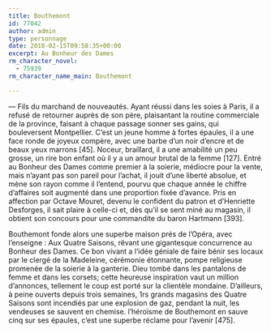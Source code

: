 ```yaml
---
title: Bouthemont
id: 77042
author: admin
type: personnage
date: 2010-02-15T09:58:35+00:00
excerpt: Au Bonheur des Dames
rm_character_novel:
  - 75939
rm_character_name_main: Bouthemont

---
```

— Fils du marchand de nouveautés. Ayant réussi dans les soies à Paris, il a refusé de retourner auprès de son père, plaisantant la routine commerciale de la province, faisant à chaque passage sonner ses gains, qui bouleversent Montpellier. C&rsquo;est un jeune homme à fortes épaules, il a une face ronde de joyeux compère, avec une barbe d&rsquo;un noir d&rsquo;encre et de beaux yeux marrons [45]. Noceur, braillard, il a une amabilité un peu grosse, un rire bon enfant où il y a un amour brutal de la femme [127]. Entré au Bonheur des Dames comme premier à la soierie, médiocre pour la vente, mais n&rsquo;ayant pas son pareil pour l&rsquo;achat, il jouit d&rsquo;une liberté absolue, et mène son rayon comme il l&rsquo;entend, pourvu que chaque année le chiffre d&rsquo;affaires soit augmenté dans une proportion fixée d&rsquo;avance. Pris en affection par Octave Mouret, devenu le confident du patron et d&rsquo;Henriette Desforges, il sait plaire à celle-ci et, dès qu&rsquo;il se sent miné au magasin, il obtient son concours pour une commandite du baron Hartmann [393].

Bouthemont fonde alors une superbe maison prés de l&rsquo;Opéra, avec l&rsquo;enseigne : Aux Quatre Saisons, rêvant une gigantesque concurrence au Bonheur des Dames. Ce bon vivant a l&rsquo;idée géniale de faire bénir ses locaux par le clergé de la Madeleine, cérémonie étonnante, pompe religieuse promenée de la soierie à la ganterie. Dieu tombé dans les pantalons de femme et dans les corsets; cette heureuse inspiration vaut un million d&rsquo;annonces, tellement le coup est porté sur la clientèle mondaine. D&rsquo;ailleurs, à peine ouverts depuis trois semaines, 1rs grands magasins des Quatre Saisons sont incendiés par une explosion de gaz, pendant la nuit, les vendeuses se sauvent en chemise. l&rsquo;héroïsme de Bouthemont en sauve cinq sur ses épaules, c&rsquo;est une superbe réclame pour l&rsquo;avenir [475]. 